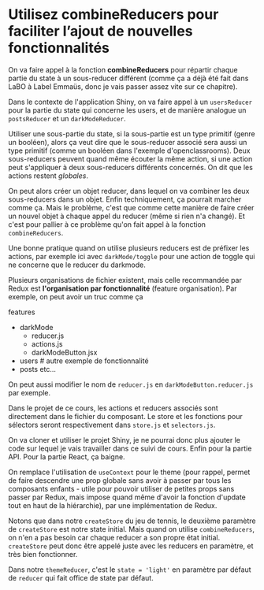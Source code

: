 # Utilisez combineReducers pour faciliter l’ajout de nouvelles fonctionnalités

On va faire appel à la fonction **combineReducers** pour répartir chaque partie du state à un sous-reducer différent (comme ça a déjà été fait dans LaBO à Label Emmaüs, donc je vais passer assez vite sur ce chapitre).

Dans le contexte de l'application Shiny, on va faire appel à un `usersReducer` pour la partie du state qui concerne les users, et de manière analogue un `postsReducer` et un `darkModeReducer`.

Utiliser une sous-partie du state, si la sous-partie est un type primitif (genre un booléen), alors ça veut dire que le sous-reducer associé sera aussi un type primitif (comme un booléen dans l'exemple d'openclassrooms). Deux sous-reducers peuvent quand même écouter la même action, si une action peut s'appliquer à deux sous-reducers différents concernés. On dit que les actions restent _globales_.

On peut alors créer un objet reducer, dans lequel on va combiner les deux sous-reducers dans un objet.
Enfin techniquement, ça pourrait marcher comme ça. Mais le problème, c'est que comme cette manière de faire créer un nouvel objet à chaque appel du reducer (même si rien n'a changé). Et c'est pour pallier à ce problème qu'on fait appel à la fonction `combineReducers`.

Une bonne pratique quand on utilise plusieurs reducers est de préfixer les actions, par exemple ici avec `darkMode/toggle` pour une action de toggle qui ne concerne que le reducer du darkmode.

Plusieurs organisations de fichier existent, mais celle recommandée par Redux est **l'organisation par fonctionnalité** (feature organisation).
Par exemple, on peut avoir un truc comme ça

features
- darkMode
  - reducer.js
  - actions.js
  - darkModeButton.jsx
- users # autre exemple de fonctionnalité
- posts
etc...

On peut aussi modifier le nom de `reducer.js` en `darkModeButton.reducer.js` par exemple.

Dans le projet de ce cours, les actions et reducers associés sont directement dans le fichier du composant.
Le store et les fonctions pour sélectors seront respectivement dans `store.js` et `selectors.js`.

On va cloner et utiliser le projet Shiny, je ne pourrai donc plus ajouter le code sur lequel je vais travailler dans ce suivi de cours. Enfin pour la partie API. Pour la partie React, ça baigne.

On remplace l'utilisation de `useContext` pour le theme (pour rappel, permet de faire descendre une prop globale sans avoir à passer par tous les composants enfants - utile pour pouvoir utiliser de petites props sans passer par Redux, mais impose quand même d'avoir la fonction d'update tout en haut de la hiérarchie), par une implémentation de Redux.

Notons que dans notre `createStore` du jeu de tennis, le deuxième paramètre de `createStore` est notre state initial. Mais quand on utilise `combineReducers`, on n'en a pas besoin car chaque reducer a son propre état initial. `createStore` peut donc être appelé juste avec les reducers en paramètre, et très bien fonctionner.

Dans notre `themeReducer`, c'est le `state = 'light'`  en paramètre par défaut de `reducer` qui fait office de state par défaut.